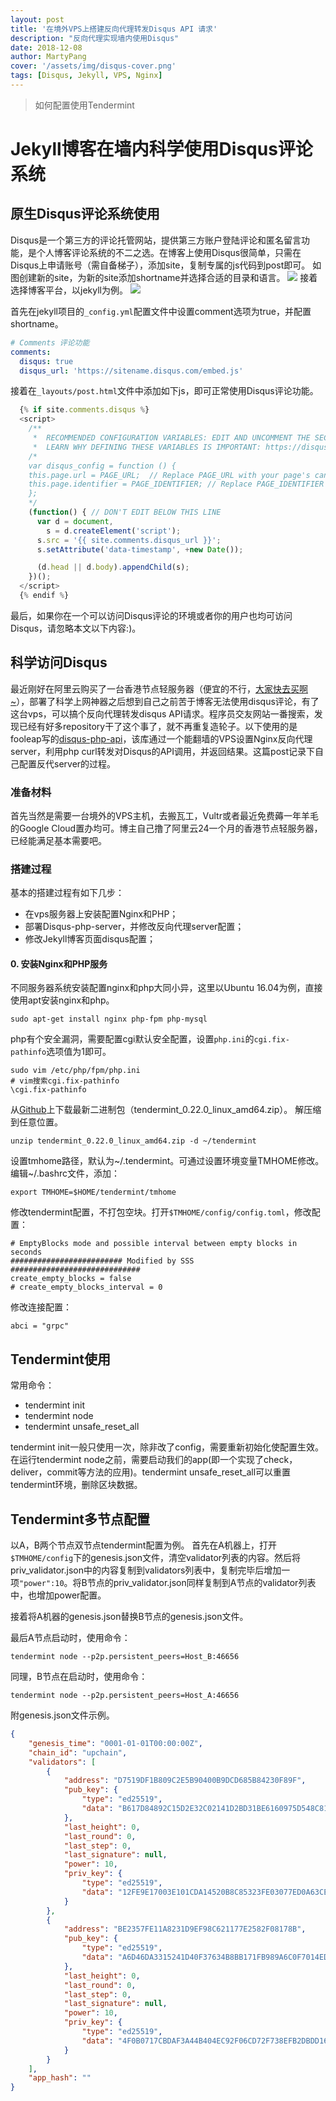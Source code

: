 ```yaml
---
layout: post
title: '在境外VPS上搭建反向代理转发Disqus API 请求'
description: "反向代理实现墙内使用Disqus"
date: 2018-12-08
author: MartyPang
cover: '/assets/img/disqus-cover.png'
tags: [Disqus, Jekyll, VPS, Nginx]
---
```


> 如何配置使用Tendermint

# Jekyll博客在墙内科学使用Disqus评论系统

## 原生Disqus评论系统使用
Disqus是一个第三方的评论托管网站，提供第三方账户登陆评论和匿名留言功能，是个人博客评论系统的不二之选。在博客上使用Disqus很简单，只需在Disqus上申请账号（需自备梯子），添加site，复制专属的js代码到post即可。
如图创建新的site，为新的site添加shortname并选择合适的目录和语言。
![](/assets/img/disqus-create-site.png)
接着选择博客平台，以jekyll为例。
![](/assets/img/disqus-jekyll.png)

首先在jekyll项目的`_config.yml`配置文件中设置comment选项为true，并配置shortname。
```yaml
# Comments 评论功能
comments:
  disqus: true
  disqus_url: 'https://sitename.disqus.com/embed.js'
```

接着在`_layouts/post.html`文件中添加如下js，即可正常使用Disqus评论功能。
```javascript
  {% if site.comments.disqus %}
  <script>
    /**
     *  RECOMMENDED CONFIGURATION VARIABLES: EDIT AND UNCOMMENT THE SECTION BELOW TO INSERT DYNAMIC VALUES FROM YOUR PLATFORM OR CMS.
     *  LEARN WHY DEFINING THESE VARIABLES IS IMPORTANT: https://disqus.com/admin/universalcode/#configuration-variables*/
    /*
    var disqus_config = function () {
    this.page.url = PAGE_URL;  // Replace PAGE_URL with your page's canonical URL variable
    this.page.identifier = PAGE_IDENTIFIER; // Replace PAGE_IDENTIFIER with your page's unique identifier variable
    };
    */
    (function() { // DON'T EDIT BELOW THIS LINE
      var d = document,
        s = d.createElement('script');
      s.src = '{{ site.comments.disqus_url }}';
      s.setAttribute('data-timestamp', +new Date());

      (d.head || d.body).appendChild(s);
    })();
  </script>
  {% endif %}
```

最后，如果你在一个可以访问Disqus评论的环境或者你的用户也均可访问Disqus，请忽略本文以下内容:)。

## 科学访问Disqus
最近刚好在阿里云购买了一台香港节点轻服务器（便宜的不行，[大家快去买啊~](https://common-buy.aliyun.com/?commodityCode=swas&userCode=1cbk3kmv&regionId=cn-hongkong#/buy)），部署了科学上网神器之后想到自己之前苦于博客无法使用disqus评论，有了这台vps，可以搞个反向代理转发disqus API请求。程序员交友网站一番搜索，发现已经有好多repository干了这个事了，就不再重复造轮子。以下使用的是fooleap写的[disqus-php-api](https://github.com/fooleap/disqus-php-api)，该库通过一个能翻墙的VPS设置Nginx反向代理server，利用php curl转发对Disqus的API调用，并返回结果。这篇post记录下自己配置反代server的过程。

### 准备材料
首先当然是需要一台境外的VPS主机，去搬瓦工，Vultr或者最近免费薅一年羊毛的Google Cloud置办均可。博主自己撸了阿里云24一个月的香港节点轻服务器，已经能满足基本需要吧。

### 搭建过程
基本的搭建过程有如下几步：
- 在vps服务器上安装配置Nginx和PHP；
- 部署Disqus-php-server，并修改反向代理server配置；
- 修改Jekyll博客页面disqus配置；

#### 0. 安装Nginx和PHP服务
不同服务器系统安装配置nginx和php大同小异，这里以Ubuntu 16.04为例，直接使用apt安装nginx和php。
```shell
sudo apt-get install nginx php-fpm php-mysql
```

php有个安全漏洞，需要配置cgi默认安全配置，设置`php.ini`的`cgi.fix-pathinfo`选项值为1即可。
```shell
sudo vim /etc/php/fpm/php.ini
# vim搜索cgi.fix-pathinfo
\cgi.fix-pathinfo
```


从[Github](https://github.com/tendermint/tendermint/releases)上下载最新二进制包（tendermint_0.22.0_linux_amd64.zip）。
解压缩到任意位置。

```shell
unzip tendermint_0.22.0_linux_amd64.zip -d ~/tendermint
```

设置tmhome路径，默认为~/.tendermint。可通过设置环境变量TMHOME修改。编辑~/.bashrc文件，添加：

```shell
export TMHOME=$HOME/tendermint/tmhome
```

修改tendermint配置，不打包空块。打开`$TMHOME/config/config.toml`，修改配置：

```
# EmptyBlocks mode and possible interval between empty blocks in seconds 
######################### Modified by SSS #############################
create_empty_blocks = false
# create_empty_blocks_interval = 0
```
修改连接配置：

```
abci = "grpc"
```

## Tendermint使用
常用命令：
- tendermint init
- tendermint node
- tendermint unsafe_reset_all

tendermint init一般只使用一次，除非改了config，需要重新初始化使配置生效。在运行tendermint node之前，需要启动我们的app(即一个实现了check，deliver，commit等方法的应用)。tendermint unsafe_reset_all可以重置tendermint环境，删除区块数据。

## Tendermint多节点配置
以A，B两个节点双节点tendermint配置为例。
首先在A机器上，打开`$TMHOME/config`下的genesis.json文件，清空validator列表的内容。然后将priv_validator.json中的内容复制到validators列表中，复制完毕后增加一项`"power":10`。将B节点的priv_validator.json同样复制到A节点的validator列表中，也增加power配置。

接着将A机器的genesis.json替换B节点的genesis.json文件。

最后A节点启动时，使用命令：

```shell
tendermint node --p2p.persistent_peers=Host_B:46656
```

同理，B节点在启动时，使用命令：

```shell
tendermint node --p2p.persistent_peers=Host_A:46656
```
附genesis.json文件示例。

```json
{
    "genesis_time": "0001-01-01T00:00:00Z",
    "chain_id": "upchain",
    "validators": [
        {
            "address": "D7519DF1B809C2E5B90400B9DCD685B84230F89F",
            "pub_key": {
                "type": "ed25519",
                "data": "B617D84892C15D2E32C02141D2BD31BE6160975D548C810397065BA9D877CB38"
            },
            "last_height": 0,
            "last_round": 0,
            "last_step": 0,
            "last_signature": null,
            "power": 10,
            "priv_key": {
                "type": "ed25519",
                "data": "12FE9E17003E101CDA14520B8C85323FE03077ED0A63CEA65114504F8DB43405B617D84892C15D2E32C02141D2BD31BE6160975D548C810397065BA9D877CB38"
            }
        },
        {
            "address": "BE2357FE11A8231D9EF98C621177E2582F08178B",
            "pub_key": {
                "type": "ed25519",
                "data": "A6D46DA3315241D40F37634B8BB171FB989A6C0F7014EDEC41D1DBF8BDCA88C8"
            },
            "last_height": 0,
            "last_round": 0,
            "last_step": 0,
            "last_signature": null,
            "power": 10,
            "priv_key": {
                "type": "ed25519",
                "data": "4F0B0717CBDAF3A44B404EC92F06CD72F738EFB2DBDD1636F767327251B246B0A6D46DA3315241D40F37634B8BB171FB989A6C0F7014EDEC41D1DBF8BDCA88C8"
            }
        }
    ],
    "app_hash": ""
}
```
